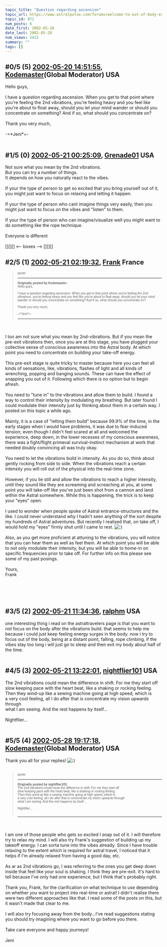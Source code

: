 ```yaml
---
topic_title: "Question regarding ascension"
topic_url: https://www.astralpulse.com/forums/welcome-to-out-of-body-experiences!/question-regarding-ascension
topic_id: 972
num_posts: 6
date_first: 2002-05-20
date_last: 2002-05-28
num_views: 2412
summary: ""
tags: []
---
```


## \#0/5 (5) [2002-05-20 14:51:55](https://www.astralpulse.com/forums/index.php?msg=116710), [Kodemaster](https://www.astralpulse.com/forums/profile/?u=426)(Global Moderator) USA ##
<section>
Hello guys,
<br>
<br>
I have a question regarding ascension. When you get to that point where you're feeling the 2nd vibrations, you're feeling heavy and you feel like you're about to float away, should you let your mind wander or should you concentrate on something? And if so, what should you concentrate on?
<br>
<br>
Thank you very much,
<br>
<br>
-=*Jeni*=-
<br>
<br>
</section>

## \#1/5 (0) [2002-05-21 00:25:09](https://www.astralpulse.com/forums/index.php?msg=5315), [Grenade01](https://www.astralpulse.com/forums/profile/?u=446) USA ##
<section>
Not sure what you mean by the 2nd vibrations.
<br>
But you can try a number of things.
<br>
It depends on how you naturally react to the vibes.
<br>
<br>
If your the type of person to get so excited that you bring yourself out of it, you might just want to focus on relaxing and letting it happen.
<br>
<br>
If your the type of person who cant imagine things very easily, then you might just want to focus on the vibes and "listen" to them.
<br>
<br>
If your the type of person who can imagine/visualize well you might want to do something like the rope technique.
<br>
<br>
Everyone is different
<br>
<br>
[][][] &lt;-- boxes --&gt; [][][]
</section>

## \#2/5 (1) [2002-05-21 02:19:32](https://www.astralpulse.com/forums/index.php?msg=5325), [Frank](https://www.astralpulse.com/forums/profile/?u=359) France ##
<section>
<blockquote id="quote">
 <font face='"Arial"' id="quote" size="1">
  quote:
  <hr height="1" id="quote" noshade=""/>
  <b>
   Originally posted by Kodemaster:
  </b>
  <br>
  Hello guys,
  <br>
  <br>
  I have a question regarding ascension. When you get to that point where you're feeling the 2nd vibrations, you're feeling heavy and you feel like you're about to float away, should you let your mind wander or should you concentrate on something? And if so, what should you concentrate on?
  <br>
  <br>
  Thank you very much,
  <br>
  <br>
  -=*Jeni*=-
  <br>
  <hr height="1" id="quote" noshade=""/>
 </font>
</blockquote>
<br>
<br>
I too am not sure what you mean by 2nd-vibrations. But if you mean the pre-exit vibrations then, once you are at this stage, you have plugged your collective sense of conscious awareness into the Astral body. At which point you need to concentrate on building your take-off energy.
<br>
<br>
This pre-exit stage is quite tricky to master because here you can feel all kinds of sensations, like, vibrations, flashes of light and all kinds of wrenching, popping and banging sounds. These can have the effect of snapping you out of it. Following which there is no option but to begin afresh.
<br>
<br>
You need to "tune in" to the vibrations and allow them to build. I found a way to control their intensity by modulating my breathing. But later found I could modulate their intensity just by thinking about them in a certain way. I posted on this topic a while ago.
<br>
<br>
Mainly, it is a case of "letting them build" because 99.9% of the time, in the early stages when I would have problems, it was due to fear-induced tension; even though I didn't feel scared at all and welcomed the experience, deep down, in the lower recesses of my conscious awareness, there was a fight/flight primeval survival-instinct mechanism at work that needed doubly convincing all was truly okay.
<br>
<br>
You need to let the vibrations build in intensity. As you do so, think about gently rocking from side to side. When the vibrations reach a certain intensity you will roll out of the physical into the real-time zone.
<br>
<br>
However, if you lie still and allow the vibrations to reach a higher intensity, until they sound like they are screaming and screaching at you, at some point you will take-off like you've just been shot from a cannon and land within the Astral somewhere. While this is happening, the trick is to keep your "eyes" open.
<br>
<br>
I used to wonder when people spoke of Astral entrance-structures and the like. I could never understand why I hadn't seen anything of the sort despite my hundreds of Astral adventures. But recently I realised that, on take off, I would hold my "eyes" firmly shut until I came to rest.
<img alt=":)" class="smiley" src="https://www.astralpulse.com/forums/Smileys/fugue/smiley.png" title="Smiley"/>
<br>
<br>
Also, as you get more proficient at attuning to the vibrations, you will notice that you can hear them as well as feel them. At which point you will be able to not only modulate their intensity, but you will be able to home-in on specific frequencies prior to take off. For further info on this please see some of my past posings.
<br>
<br>
Yours,
<br>
Frank
<br>
<br>
<br>
<br>
<br>
</section>

## \#3/5 (2) [2002-05-21 11:34:36](https://www.astralpulse.com/forums/index.php?msg=5332), [ralphm](https://www.astralpulse.com/forums/profile/?u=488) USA ##
<section>
one interesting thing i read on the astraltravelers page is that you want to not focus on the body after the vibrations build. that seems to help me because i could just keep feeling energy surges in the body. now i try to focus out of the body, being at a distant point, falling, rope climbing, if the vibes stay too long i will just go to sleep and then exit my body about half of the time.
<br>
<br>
</section>

## \#4/5 (3) [2002-05-21 13:22:01](https://www.astralpulse.com/forums/index.php?msg=5335), [nightflier101](https://www.astralpulse.com/forums/profile/?u=495) USA ##
<section>
The 2nd vibrations could mean the difference in shift. For me they start off
<br>
slow keeping pace with the heart beat, like a shaking or rocking feeling.
<br>
Then they wind-up like a sewing machine going at high speed, which is
<br>
a very cool feeling, all I do after that is concentrate my vision upwards through
<br>
what I am seeing. And the rest happens by itself...
<br>
<br>
Nightflier...
<br>
<br>
</section>

## \#5/5 (4) [2002-05-28 19:17:18](https://www.astralpulse.com/forums/index.php?msg=5754), [Kodemaster](https://www.astralpulse.com/forums/profile/?u=426)(Global Moderator) USA ##
<section>
Thank you all for your replies!
<img alt=":)" class="smiley" src="https://www.astralpulse.com/forums/Smileys/fugue/smiley.png" title="Smiley"/>
<br>
<br>
<blockquote id="quote">
 <font face='"Arial"' id="quote" size="1">
  quote:
  <hr height="1" id="quote" noshade=""/>
  <b>
   Originally posted by nightflier101:
  </b>
  <br>
  The 2nd vibrations could mean the difference in shift. For me they start off
  <br>
  slow keeping pace with the heart beat, like a shaking or rocking feeling.
  <br>
  Then they wind-up like a sewing machine going at high speed, which is
  <br>
  a very cool feeling, all I do after that is concentrate my vision upwards through
  <br>
  what I am seeing. And the rest happens by itself...
  <br>
  <br>
  Nightflier...
  <br>
  <br>
  <hr height="1" id="quote" noshade=""/>
 </font>
</blockquote>
<br>
<br>
I am one of those people who gets so excited I snap out of it. I will therefore try to relax my mind. I will also try Frank's suggestion of building up my takeoff energy. I can sorta tune into the vibes already. Since I have trouble relaxing to the extent which is required for astral travel, I noticed that it helps if I'm already relaxed from having a good day, etc.
<br>
<br>
As ar as 2nd vibrations go, I was referring to the ones you get deep down inside that feel like your soul is shaking. I think they are pre-exit. It's hard to tell because I've only had one experience, but I think that's probably right.
<br>
<br>
Thank you, Frank, for the clarification on what technique to use depending on whether you want to project into real-time or astral! I didn't realise there were two different approaches like that. I read some of the posts on this, but it wasn't made that clear to me.
<br>
<br>
I will also try focusing away from the body...I've read suggestions stating you should try imagining where you want to go before you there.
<br>
<br>
Take care everyone and happy journeys!
<br>
<br>
Jeni
<br>
<br>
</section>
